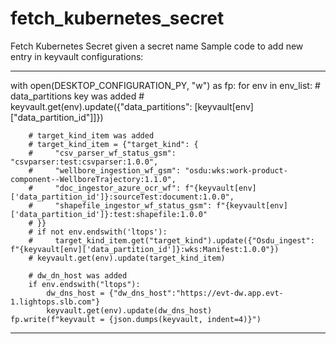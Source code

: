 # fetch_kubernetes_secret
Fetch Kubernetes Secret given a secret name
Sample code to add new entry in keyvault configurations:
**********************************************************************************************************************************
with open(DESKTOP_CONFIGURATION_PY, "w") as fp:
    for env in env_list:
        # data_partitions key was added
        # keyvault.get(env).update({"data_partitions": [keyvault[env]["data_partition_id"]]})
        
        # target_kind_item was added
        # target_kind_item = {"target_kind": {
        #     "csv_parser_wf_status_gsm": "csvparser:test:csvparser:1.0.0",
        #     "wellbore_ingestion_wf_gsm": "osdu:wks:work-product-component--WellboreTrajectory:1.1.0",
        #     "doc_ingestor_azure_ocr_wf": f"{keyvault[env]['data_partition_id']}:sourceTest:document:1.0.0",
        #     "shapefile_ingestor_wf_status_gsm": f"{keyvault[env]['data_partition_id']}:test:shapefile:1.0.0"
        # }}
        # if not env.endswith('ltops'):
        #     target_kind_item.get("target_kind").update({"Osdu_ingest": f"{keyvault[env]['data_partition_id']}:wks:Manifest:1.0.0"})
        # keyvault.get(env).update(target_kind_item)
        
        # dw_dn_host was added
        if env.endswith("ltops"):
            dw_dns_host = {"dw_dns_host":"https://evt-dw.app.evt-1.lightops.slb.com"}
            keyvault.get(env).update(dw_dns_host)
    fp.write(f"keyvault = {json.dumps(keyvault, indent=4)}")
**********************************************************************************************************************************